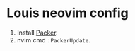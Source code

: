 # Louis neovim config

1. Install [Packer](https://github.com/wbthomason/packer.nvim).
2. nvim cmd `:PackerUpdate`.
